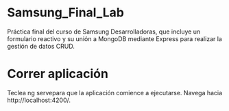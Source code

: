 # Samsung_Final_Lab
Práctica final del curso de Samsung Desarrolladoras, que incluye un formulario reactivo y su unión a MongoDB mediante Express para realizar la gestión de datos CRUD.

# Correr aplicación
Teclea ng servepara que la aplicación comience a ejecutarse. Navega hacia http://localhost:4200/. 
